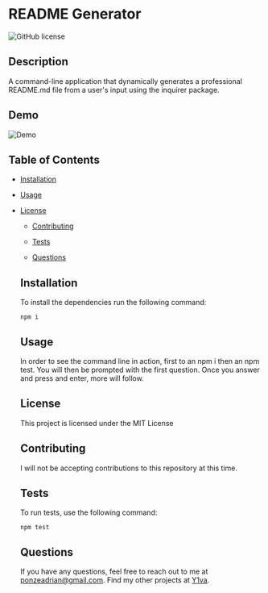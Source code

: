 # README Generator

  ![GitHub license](https://img.shields.io/badge/license-MIT-blue.svg)

  ## Description

  A command-line application that dynamically generates a professional README.md file from a user's input using the inquirer package.

  ## Demo

  ![Demo](./Develop/images/demoreadme.gif)

  ## Table of Contents

  * [Installation](#installation)

  * [Usage](#usage)
  
* [License](#license)

  * [Contributing](#contributing)

  * [Tests](#tests)

  * [Questions](#questions)

  ## Installation

  To install the dependencies run the following command:

  ```
  npm i
  ```

  ## Usage

  In order to see the command line in action, first to an npm i then an npm test. You will then be prompted with the first question. Once you answer and press and enter, more will follow.

  ## License
    
    This project is licensed under the MIT License

  ## Contributing

  I will not be accepting contributions to this repository at this time.

  ## Tests

  To run tests, use the following command:

  ```
  npm test
  ```

  ## Questions

  If you have any questions, feel free to reach out to me at ponzeadrian@gmail.com. Find my other projects at [Y1va](https://github.com/Y1va/).
